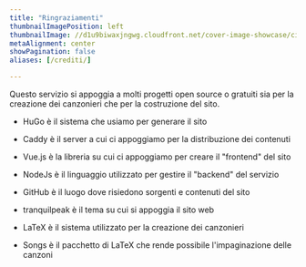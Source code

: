 ```yaml
---
title: "Ringraziamenti"
thumbnailImagePosition: left
thumbnailImage: //d1u9biwaxjngwg.cloudfront.net/cover-image-showcase/city-750.jpg
metaAlignment: center
showPagination: false
aliases: [/crediti/]

---
```


Questo servizio si appoggia a molti progetti open source o gratuiti sia per la creazione dei canzonieri che per la costruzione del sito. 

- HuGo è il sistema che usiamo per generare il sito

- Caddy è il server a cui ci appoggiamo per la distribuzione dei contenuti

- Vue.js è la libreria su cui ci appoggiamo per creare il "frontend" del sito

- NodeJs è il linguaggio utilizzato per gestire il "backend" del servizio

- GitHub è il luogo dove risiedono sorgenti e contenuti del sito

- tranquilpeak è il tema su cui si appoggia il sito web

- LaTeX è il sistema utilizzato per la creazione dei canzonieri

- Songs è il pacchetto di LaTeX che rende possibile l'impaginazione delle canzoni





<!--more-->
